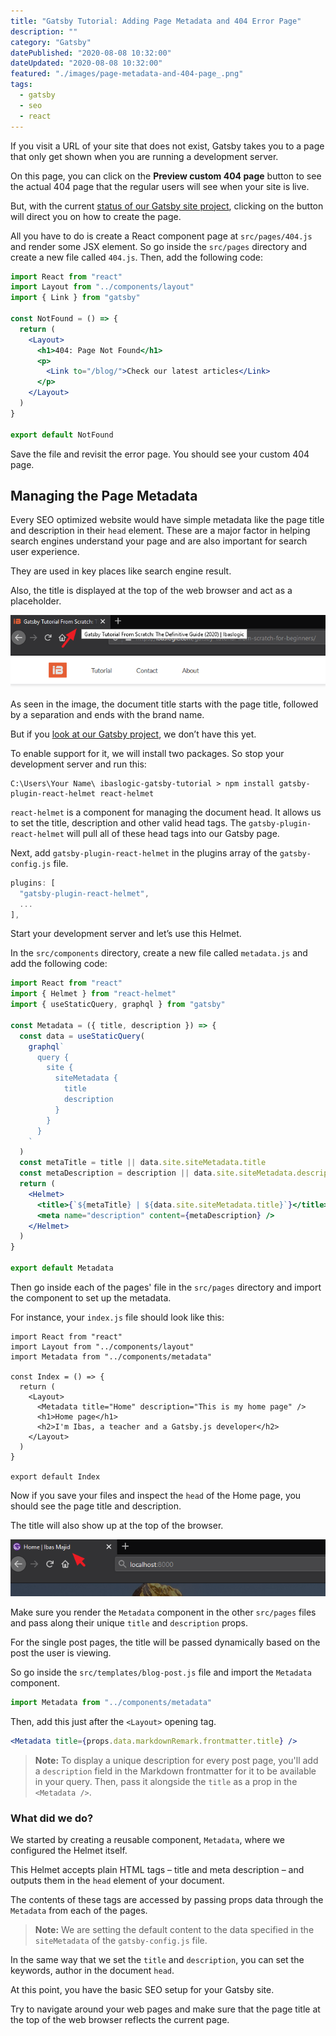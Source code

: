 ```yaml
---
title: "Gatsby Tutorial: Adding Page Metadata and 404 Error Page"
description: ""
category: "Gatsby"
datePublished: "2020-08-08 10:32:00"
dateUpdated: "2020-08-08 10:32:00"
featured: "./images/page-metadata-and-404-page_.png"
tags:
  - gatsby
  - seo
  - react
---
```


If you visit a URL of your site that does not exist, Gatsby takes you to a page that only get shown when you are running a development server.

On this page, you can click on the **Preview custom 404 page** button to see the actual 404 page that the regular users will see when your site is live.

But, with the current [status of our Gatsby site project](/gatsby-tutorial-from-scratch-for-beginners/ "Gatsby tutorial"), clicking on the button will direct you on how to create the page.

All you have to do is create a React component page at `src/pages/404.js` and render some JSX element. So go inside the `src/pages` directory and create a new file called `404.js`. Then, add the following code:

```jsx
import React from "react"
import Layout from "../components/layout"
import { Link } from "gatsby"

const NotFound = () => {
  return (
    <Layout>
      <h1>404: Page Not Found</h1>
      <p>
        <Link to="/blog/">Check our latest articles</Link>
      </p>
    </Layout>
  )
}

export default NotFound
```

Save the file and revisit the error page. You should see your custom 404 page.

## Managing the Page Metadata

Every SEO optimized website would have simple metadata like the page title and description in their `head` element. These are a major factor in helping search engines understand your page and are also important for search user experience.

They are used in key places like search engine result.

Also, the title is displayed at the top of the web browser and act as a placeholder.

![page metadata](./images/page-metadata__.png)

As seen in the image, the document title starts with the page title, followed by a separation and ends with the brand name.

But if you [look at our Gatsby project](/gatsby-tutorial-from-scratch-for-beginners/ "Gatsby tutorial"), we don’t have this yet.

To enable support for it, we will install two packages. So stop your development server and run this:

```
C:\Users\Your Name\ ibaslogic-gatsby-tutorial > npm install gatsby-plugin-react-helmet react-helmet
```

`react-helmet` is a component for managing the document head. It allows us to set the title, description and other valid head tags. The `gatsby-plugin-react-helmet` will pull all of these head tags into our Gatsby page.

Next, add `gatsby-plugin-react-helmet` in the plugins array of the `gatsby-config.js` file.

```js
plugins: [
  "gatsby-plugin-react-helmet",
  ...
],
```

Start your development server and let’s use this Helmet.

In the `src/components` directory, create a new file called `metadata.js` and add the following code:

```jsx
import React from "react"
import { Helmet } from "react-helmet"
import { useStaticQuery, graphql } from "gatsby"

const Metadata = ({ title, description }) => {
  const data = useStaticQuery(
    graphql`
      query {
        site {
          siteMetadata {
            title
            description
          }
        }
      }
    `
  )
  const metaTitle = title || data.site.siteMetadata.title
  const metaDescription = description || data.site.siteMetadata.description
  return (
    <Helmet>
      <title>{`${metaTitle} | ${data.site.siteMetadata.title}`}</title>
      <meta name="description" content={metaDescription} />
    </Helmet>
  )
}

export default Metadata
```

Then go inside each of the pages' file in the `src/pages` directory and import the component to set up the metadata.

For instance, your `index.js` file should look like this:

```jsx{3,8}
import React from "react"
import Layout from "../components/layout"
import Metadata from "../components/metadata"

const Index = () => {
  return (
    <Layout>
      <Metadata title="Home" description="This is my home page" />
      <h1>Home page</h1>
      <h2>I'm Ibas, a teacher and a Gatsby.js developer</h2>
    </Layout>
  )
}

export default Index
```

Now if you save your files and inspect the `head` of the Home page, you should see the page title and description.

The title will also show up at the top of the browser.

![home metadata](./images/home-metadata_.png)

Make sure you render the `Metadata` component in the other `src/pages` files and pass along their unique `title` and `description` props.

For the single post pages, the title will be passed dynamically based on the post the user is viewing.

So go inside the `src/templates/blog-post.js` file and import the `Metadata` component.

```js
import Metadata from "../components/metadata"
```

Then, add this just after the `<Layout>` opening tag.

```jsx
<Metadata title={props.data.markdownRemark.frontmatter.title} />
```

> **Note:** To display a unique description for every post page, you'll add a `description` field in the Markdown frontmatter for it to be available in your query. Then, pass it alongside the `title` as a prop in the `<Metadata />`.

### What did we do?

We started by creating a reusable component, `Metadata`, where we configured the Helmet itself.

This Helmet accepts plain HTML tags – title and meta description – and outputs them in the `head` element of your document.

The contents of these tags are accessed by passing props data through the `Metadata` from each of the pages.

> **Note:** We are setting the default content to the data specified in the `siteMetadata` of the `gatsby-config.js` file.

In the same way that we set the `title` and `description`, you can set the keywords, author in the document `head`.

At this point, you have the basic SEO setup for your Gatsby site.

Try to navigate around your web pages and make sure that the page title at the top of the web browser reflects the current page.

<PostNextUnit heading="Next part: Deploying Site to Netlify" btnLabel="continue" url="/deploy-gatsby-to-netlify/" />
